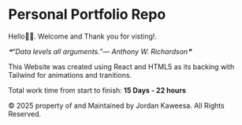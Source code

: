 # Personal Portfolio Repo
Hello🧙🏼. Welcome and Thank you for visting!.

<!--STARTS_HERE_QUOTE_README-->
<i>❝“Data levels all arguments.”— Anthony W. Richardson❞</i>
<!--ENDS_HERE_QUOTE_README-->


This Website was created using React and HTML5 as its backing with Tailwind for animations and tranitions.

Total work time from start to finish: **15 Days - 22 hours**

© 2025 property of and Maintained by Jordan Kaweesa. All Rights Reserved.

